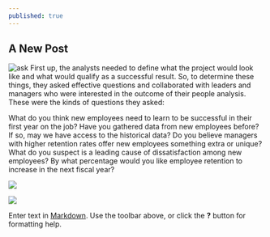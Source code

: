 ```yaml
---
published: true
---
```

## A New Post
![ask]({{site.baseurl}}/_posts/asklogo.png)
First up, the analysts needed to define what the project would look like and what would qualify as a successful result. So, to determine these things, they asked effective questions and collaborated with leaders and managers who were interested in the outcome of their people analysis. These were the kinds of questions they asked:

What do you think new employees need to learn to be successful in their first year on the job? 
Have you gathered data from new employees before? If so, may we have access to the historical data?
Do you believe managers with higher retention rates offer new employees something extra or unique?
What do you suspect is a leading cause of dissatisfaction among new employees?
By what percentage would you like employee retention to increase in the next fiscal year?



![]({{site.baseurl}}/images/resizesun.png)


![]({{site.baseurl}}/images/kirill-pershin-9gIyQwf0ogw-unsplash.jpg)

Enter text in [Markdown](http://daringfireball.net/projects/markdown/). Use the toolbar above, or click the **?** button for formatting help.
